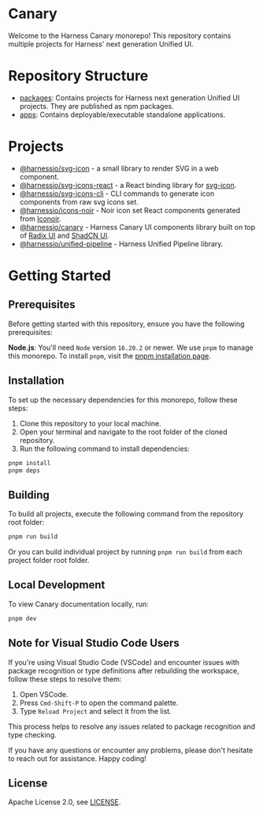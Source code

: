 # Canary

Welcome to the Harness Canary monorepo! This repository contains multiple projects for Harness' next generation Unified UI.

# Repository Structure

- [packages](./packages/): Contains projects for Harness next generation Unified UI projects. They are published as npm packages.
- [apps](./apps/): Contains deployable/executable standalone applications.

# Projects

- [@harnessio/svg-icon](./packages/svg-icon) - a small library to render SVG in a web component.
- [@harnessio/svg-icons-react](./packages/svg-icon-react/) - a React binding library for [svg-icon](./libs/svg-icon).
- [@harnessio/svg-icons-cli](./packages/svg-icon-cli/) - CLI commands to generate icon components from raw svg icons set.
- [@harnessio/icons-noir](./packages/icons-noir/) - Noir icon set React components generated from [Iconoir](https://iconoir.com/).
- [@harnessio/canary](./packages/canary/) - Harness Canary UI components library built on top of [Radix UI](https://www.radix-ui.com/) and [ShadCN UI](https://ui.shadcn.com/).
- [@harnessio/unified-pipeline](./packages/unified-pipeline/) - Harness Unified Pipeline library.

# Getting Started

## Prerequisites

Before getting started with this repository, ensure you have the following prerequisites:

**Node.js**: You'll need `Node` version `16.20.2` or newer.
We use `pnpm` to manage this monorepo. To install `pnpm`, visit the [pnpm installation page](https://pnpm.io/installation).

## Installation

To set up the necessary dependencies for this monorepo, follow these steps:

1. Clone this repository to your local machine.
2. Open your terminal and navigate to the root folder of the cloned repository.
3. Run the following command to install dependencies:

```sh
pnpm install
pnpm deps
```

## Building

To build all projects, execute the following command from the repository root folder:

```sh
pnpm run build
```

Or you can build individual project by running `pnpm run build` from each project folder root folder.

## Local Development

To view Canary documentation locally, run:

```sh
pnpm dev
```

## Note for Visual Studio Code Users

If you're using Visual Studio Code (VSCode) and encounter issues with package recognition or type definitions after rebuilding the workspace, follow these steps to resolve them:

1. Open VSCode.
2. Press `Cmd-Shift-P` to open the command palette.
3. Type `Reload Project` and select it from the list.

This process helps to resolve any issues related to package recognition and type checking.

If you have any questions or encounter any problems, please don't hesitate to reach out for assistance. Happy coding!

## License

Apache License 2.0, see [LICENSE](https://github.com/harness/gitness/blob/main/LICENSE).
